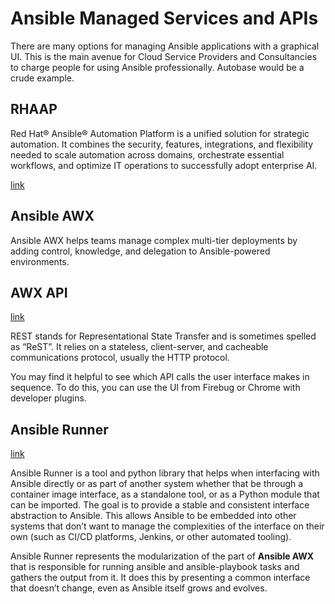 # Ansible Managed Services and APIs

There are many options for managing Ansible applications with a graphical UI. This is the main avenue for Cloud Service Providers and Consultancies to charge people for using Ansible professionally. Autobase would be a crude example.

## RHAAP

Red Hat® Ansible® Automation Platform is a unified solution for strategic automation. It combines the security, features, integrations, and flexibility needed to scale automation across domains, orchestrate essential workflows, and optimize IT operations to successfully adopt enterprise AI.

[link](https://www.redhat.com/en/technologies/management/ansible?sc_cid=7015Y000003t7aWQAQ)

## Ansible AWX

Ansible AWX helps teams manage complex multi-tier deployments by adding control, knowledge, and delegation to Ansible-powered environments.

## AWX API

[link](https://ansible.readthedocs.io/projects/awx/en/latest/rest_api/index.html)

REST stands for Representational State Transfer and is sometimes spelled as “ReST”. It relies on a stateless, client-server, and cacheable communications protocol, usually the HTTP protocol.

You may find it helpful to see which API calls the user interface makes in sequence. To do this, you can use the UI from Firebug or Chrome with developer plugins.

## Ansible Runner

[link](https://ansible.readthedocs.io/projects/runner/en/latest/)

Ansible Runner is a tool and python library that helps when interfacing with Ansible directly or as part of another system whether that be through a container image interface, as a standalone tool, or as a Python module that can be imported. The goal is to provide a stable and consistent interface abstraction to Ansible. This allows Ansible to be embedded into other systems that don’t want to manage the complexities of the interface on their own (such as CI/CD platforms, Jenkins, or other automated tooling).

Ansible Runner represents the modularization of the part of **Ansible AWX** that is responsible for running ansible and ansible-playbook tasks and gathers the output from it. It does this by presenting a common interface that doesn’t change, even as Ansible itself grows and evolves.
